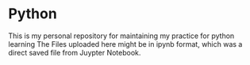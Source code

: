 # Python
This is my personal repository for maintaining my practice for python learning
The Files uploaded here might be in ipynb format, which was a direct saved file from Juypter Notebook.

